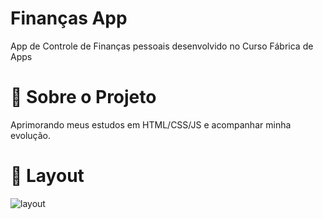 # Finanças App
App de Controle de Finanças pessoais desenvolvido no Curso Fábrica de Apps 

# 📱 Sobre o Projeto
Aprimorando meus estudos em HTML/CSS/JS e acompanhar minha evolução. 

# 🔖 Layout
![layout](https://user-images.githubusercontent.com/63119870/136493188-95d16064-74cb-4cbd-bc2a-3d15c9616b81.png)
